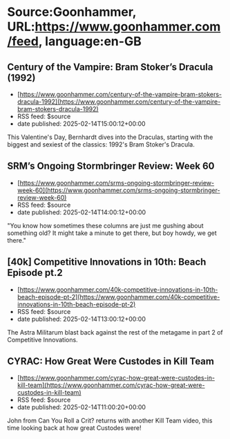 # Source:Goonhammer, URL:https://www.goonhammer.com/feed, language:en-GB

## Century of the Vampire: Bram Stoker’s Dracula (1992)
 - [https://www.goonhammer.com/century-of-the-vampire-bram-stokers-dracula-1992](https://www.goonhammer.com/century-of-the-vampire-bram-stokers-dracula-1992)
 - RSS feed: $source
 - date published: 2025-02-14T15:00:12+00:00

This Valentine's Day, Bernhardt dives into the Draculas, starting with the biggest and sexiest of the classics: 1992's Bram Stoker's Dracula.

## SRM’s Ongoing Stormbringer Review: Week 60
 - [https://www.goonhammer.com/srms-ongoing-stormbringer-review-week-60](https://www.goonhammer.com/srms-ongoing-stormbringer-review-week-60)
 - RSS feed: $source
 - date published: 2025-02-14T14:00:12+00:00

"You know how sometimes these columns are just me gushing about something old? It might take a minute to get there, but boy howdy, we get there."

## [40k] Competitive Innovations in 10th: Beach Episode pt.2
 - [https://www.goonhammer.com/40k-competitive-innovations-in-10th-beach-episode-pt-2](https://www.goonhammer.com/40k-competitive-innovations-in-10th-beach-episode-pt-2)
 - RSS feed: $source
 - date published: 2025-02-14T13:00:12+00:00

The Astra Militarum blast back against the rest of the metagame in part 2 of Competitive Innovations.

## CYRAC: How Great Were Custodes in Kill Team
 - [https://www.goonhammer.com/cyrac-how-great-were-custodes-in-kill-team](https://www.goonhammer.com/cyrac-how-great-were-custodes-in-kill-team)
 - RSS feed: $source
 - date published: 2025-02-14T11:00:20+00:00

John from Can You Roll a Crit? returns with another Kill Team video, this time looking back at how great Custodes were!

